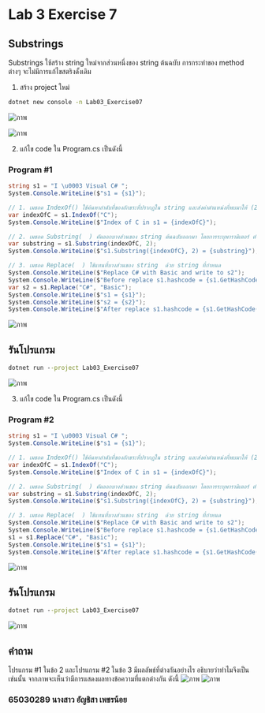 # Lab 3 Exercise 7

## Substrings

Substrings ใช้สร้าง string ใหม่จากส่วนหนึ่งของ string  ต้นฉบับ 
การกระทำของ method ต่างๆ จะไม่มีการแก้ไขสตริงดั้งเดิม 

1. สร้าง project ใหม่

```cmd
dotnet new console -n Lab03_Exercise07
```
![ภาพ](https://github.com/AnchisaPhetnoi/03376836-OOP-2566-Lab-03/assets/144197034/4c5f655f-114a-4ba5-a2a9-a93966dc3cf3)

![ภาพ](https://github.com/AnchisaPhetnoi/03376836-OOP-2566-Lab-03/assets/144197034/0fbd0044-fcce-4060-a51e-4a7e533630bd)


2. แก้ไข code ใน Program.cs เป็นดังนี้

### Program #1

```cs
string s1 = "I \u0003 Visual C# ";
System.Console.WriteLine($"s1 = {s1}");

// 1. เมธอด IndexOf() ใช้ค้นหาลำดับที่ของอักขระที่ปรากฏใน string และส่งค่าตำแหน่งที่พบมาให้ (Zero index)
var indexOfC = s1.IndexOf("C");
System.Console.WriteLine($"Index of C in s1 = {indexOfC}");

// 2. เมธอด Substring(  ) คัดลอกบางส่วนของ string ต้นฉบับออกมา โดยการระบุพารามิเตอร์ ตำแหน่งเริ่มต้นและความยาวที่ต้องการ 
var substring = s1.Substring(indexOfC, 2);
System.Console.WriteLine($"s1.Substring({indexOfC}, 2) = {substring}");

// 3. เมธอด Replace(  ) ใช้แทนที่บางส่วนของ string  ด้วย string ที่กำหนด 
System.Console.WriteLine($"Replace C# with Basic and write to s2");
System.Console.WriteLine($"Before replace s1.hashcode = {s1.GetHashCode():X}"); 
var s2 = s1.Replace("C#", "Basic");
System.Console.WriteLine($"s1 = {s1}");
System.Console.WriteLine($"s2 = {s2}");
System.Console.WriteLine($"After replace s1.hashcode = {s1.GetHashCode():X}"); 
```
![ภาพ](https://github.com/AnchisaPhetnoi/03376836-OOP-2566-Lab-03/assets/144197034/b1fda751-04b0-4f45-a555-59d4a59f2ad8)



## รันโปรแกรม

```cmd
dotnet run --project Lab03_Exercise07
```
![ภาพ](https://github.com/AnchisaPhetnoi/03376836-OOP-2566-Lab-03/assets/144197034/4716d1bc-c37c-4d71-8405-721d3c91498f)


3. แก้ไข code ใน Program.cs เป็นดังนี้

### Program #2

```cs
string s1 = "I \u0003 Visual C# ";
System.Console.WriteLine($"s1 = {s1}");

// 1. เมธอด IndexOf() ใช้ค้นหาลำดับที่ของอักขระที่ปรากฏใน string และส่งค่าตำแหน่งที่พบมาให้ (Zero index)
var indexOfC = s1.IndexOf("C");
System.Console.WriteLine($"Index of C in s1 = {indexOfC}");

// 2. เมธอด Substring(  ) คัดลอกบางส่วนของ string ต้นฉบับออกมา โดยการระบุพารามิเตอร์ ตำแหน่งเริ่มต้นและความยาวที่ต้องการ 
var substring = s1.Substring(indexOfC, 2);
System.Console.WriteLine($"s1.Substring({indexOfC}, 2) = {substring}");

// 3. เมธอด Replace(  ) ใช้แทนที่บางส่วนของ string  ด้วย string ที่กำหนด 
System.Console.WriteLine($"Replace C# with Basic and write to s2");
System.Console.WriteLine($"Before replace s1.hashcode = {s1.GetHashCode():X}"); 
s1 = s1.Replace("C#", "Basic");
System.Console.WriteLine($"s1 = {s1}");
System.Console.WriteLine($"After replace s1.hashcode = {s1.GetHashCode():X}"); 
```
![ภาพ](https://github.com/AnchisaPhetnoi/03376836-OOP-2566-Lab-03/assets/144197034/56f5182f-d48f-4f65-84d3-3cb81171a266)

## รันโปรแกรม

```cmd
dotnet run --project Lab03_Exercise07
```
![ภาพ](https://github.com/AnchisaPhetnoi/03376836-OOP-2566-Lab-03/assets/144197034/7f2c9467-baf2-4af1-9bce-f4045988a518)

## คำถาม
โปรแกรม #1 ในข้อ 2 และโปรแกรม #2 ในข้อ 3 มีผลลัพธ์ที่ต่างกันอย่างไร
อธิบายว่าทำไมจึงเป็นเช่นนั้น
จากภาพจะเห็นว่ามีการแสดงผลทางข้อความที่แตกต่างกัน ดังนี้
![ภาพ](https://github.com/AnchisaPhetnoi/03376836-OOP-2566-Lab-03/assets/144197034/0112ea5a-fff3-4e78-a4a7-0a308b1402e8)
![ภาพ](https://github.com/AnchisaPhetnoi/03376836-OOP-2566-Lab-03/assets/144197034/2cd88cde-e985-4bc4-a180-0ca17cf39f93)

### 65030289 นางสาว อัญชิสา เพชรน้อย

